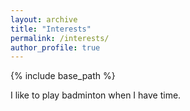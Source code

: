 ```yaml
---
layout: archive
title: "Interests"
permalink: /interests/
author_profile: true
---
```


{% include base_path %}

I like to play badminton when I have time.

